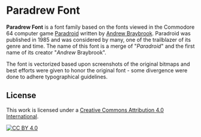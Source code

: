 Paradrew Font
======

**Paradrew Font** is a font family based on the fonts viewed in the Commodore 64 computer game [Paradroid](//en.wikipedia.org/wiki/Paradroid)
written by [Andrew Braybrook](//en.wikipedia.org/wiki/Andrew_Braybrook).
Paradroid was published in 1985 and was considered by many, one of the trailblazer of its genre and time.
The name of this font is a merge of "_Paradroid_" and the first name of its creator "_Andrew_ Braybrook".

The font is vectorized based upon screenshots of the original bitmaps and best efforts
were given to honor the original font - some divergence were done to adhere typographical guidelines.

## License

This work is licensed under a
[Creative Commons Attribution 4.0 International](#cc-attribution-40-international).

[![CC BY 4.0][cc-by-shield]][cc-by]

[cc-by]: http://creativecommons.org/licenses/by/4.0/
[cc-by-image]: https://i.creativecommons.org/l/by/4.0/88x31.png
[cc-by-shield]: https://img.shields.io/badge/License-CC%20BY%204.0-lightgrey.svg
